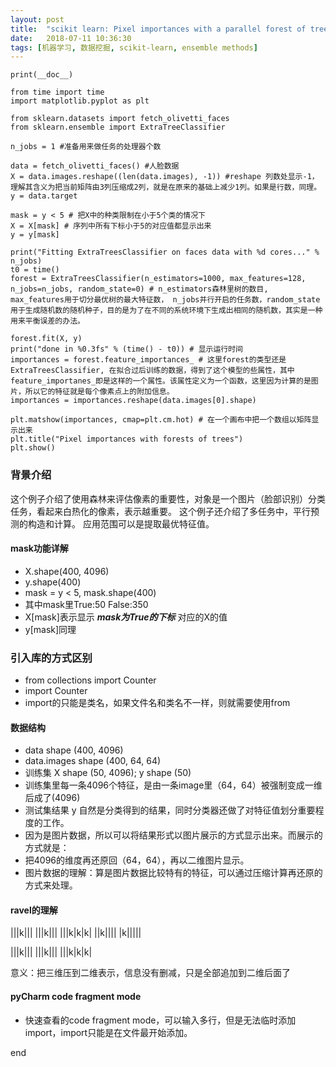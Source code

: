 ```yaml
---
layout: post
title:  "scikit learn: Pixel importances with a parallel forest of trees"
date:   2018-07-11 10:36:30
tags: [机器学习, 数据挖掘, scikit-learn, ensemble methods]
---
```


    print(__doc__)

    from time import time
    import matplotlib.pyplot as plt

    from sklearn.datasets import fetch_olivetti_faces
    from sklearn.ensemble import ExtraTreeClassifier

    n_jobs = 1 #准备用来做任务的处理器个数

    data = fetch_olivetti_faces() #人脸数据
    X = data.images.reshape((len(data.images), -1)) #reshape 列数处显示-1，理解其含义为把当前矩阵由3列压缩成2列，就是在原来的基础上减少1列。如果是行数，同理。
    y = data.target

    mask = y < 5 # 把X中的种类限制在小于5个类的情况下
    X = X[mask] # 序列中所有下标小于5的对应值都显示出来
    y = y[mask]

    print("Fitting ExtraTreesClassifier on faces data with %d cores..." % n_jobs)
    t0 = time()
    forest = ExtraTreesClassifier(n_estimators=1000, max_features=128, n_jobs=n_jobs, random_state=0) # n_estimators森林里树的数目, max_features用于切分最优树的最大特征数， n_jobs并行开启的任务数，random_state用于生成随机数的随机种子，目的是为了在不同的系统环境下生成出相同的随机数，其实是一种用来平衡误差的办法。

    forest.fit(X, y)
    print("done in %0.3fs" % (time() - t0)) # 显示运行时间
    importances = forest.feature_importances_ # 这里forest的类型还是ExtraTreesClassifier, 在拟合过后训练的数据，得到了这个模型的些属性，其中feature_importanes_即是这样的一个属性。该属性定义为一个函数，这里因为计算的是图片，所以它的特征就是每个像素点上的附加信息。
    importances = importances.reshape(data.images[0].shape)

    plt.matshow(importances, cmap=plt.cm.hot) # 在一个画布中把一个数组以矩阵显示出来
    plt.title("Pixel importances with forests of trees")
    plt.show()





### 背景介绍
这个例子介绍了使用森林来评估像素的重要性，对象是一个图片（脸部识别）分类任务，看起来白热化的像素，表示越重要。
这个例子还介绍了多任务中，平行预测的构造和计算。
应用范围可以是提取最优特征值。

#### mask功能详解
+ X.shape(400, 4096)
+ y.shape(400)
+ mask = y < 5, mask.shape(400)
+ 其中mask里True:50 False:350
+ X[mask]表示显示 ***mask为True的下标*** 对应的X的值
+ y[mask]同理

### 引入库的方式区别
+ from collections import Counter
+ import Counter
+ import的只能是类名，如果文件名和类名不一样，则就需要使用from

#### 数据结构
+ data shape (400, 4096)
+ data.images shape (400, 64, 64)
+ 训练集 X shape (50, 4096); y shape (50)
+ 训练集里每一条4096个特征，是由一条image里（64，64）被强制变成一维后成了(4096)
+ 测试集结果 y 自然是分类得到的结果，同时分类器还做了对特征值划分重要程度的工作。
+ 因为是图片数据，所以可以将结果形式以图片展示的方式显示出来。而展示的方式就是：
+ 把4096的维度再还原回（64，64），再以二维图片显示。
+ 图片数据的理解：算是图片数据比较特有的特征，可以通过压缩计算再还原的方式来处理。

#### ravel的理解

|||k|||
|||k|||
|||k|k|k|
||k||||
|k|||||

|||k|||
|||k|||
|||k|k|k|


意义：把三维压到二维表示，信息没有删减，只是全部追加到二维后面了

#### pyCharm code fragment mode
+ 快速查看的code fragment mode，可以输入多行，但是无法临时添加import，import只能是在文件最开始添加。



end
